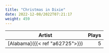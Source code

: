 ```yaml
---
title: "Christmas in Dixie"
date: 2022-12-08/2022T07:21:17
weight: 459
---
```




 Artist | Plays 
----- | -----:
[Alabama]({{< ref "a62725">}}) | 5
